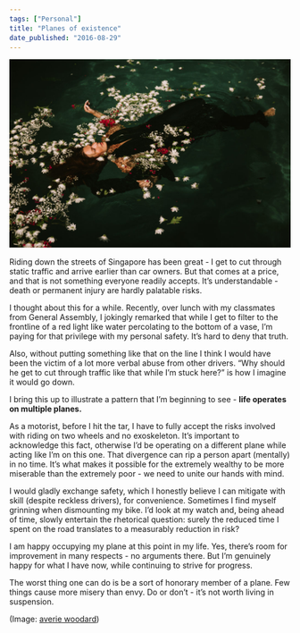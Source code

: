 ```yaml
---
tags: ["Personal"]
title: "Planes of existence"
date_published: "2016-08-29"
---
```


![woman floating in water](images/photo-1468818519844-64bc429824de-1024x683.jpeg)

Riding down the streets of Singapore has been great - I get to cut through static traffic and arrive earlier than car owners. But that comes at a price, and that is not something everyone readily accepts. It’s understandable - death or permanent injury are hardly palatable risks.

I thought about this for a while. Recently, over lunch with my classmates from General Assembly, I jokingly remarked that while I get to filter to the frontline of a red light like water percolating to the bottom of a vase, I’m paying for that privilege with my personal safety. It’s hard to deny that truth.

Also, without putting something like that on the line I think I would have been the victim of a lot more verbal abuse from other drivers. “Why should he get to cut through traffic like that while I’m stuck here?” is how I imagine it would go down.

I bring this up to illustrate a pattern that I’m beginning to see - **life operates on multiple planes.**

As a motorist, before I hit the tar, I have to fully accept the risks involved with riding on two wheels and no exoskeleton. It’s important to acknowledge this fact, otherwise I’d be operating on a different plane while acting like I’m on this one. That divergence can rip a person apart (mentally) in no time. It’s what makes it possible for the extremely wealthy to be more miserable than the extremely poor - we need to unite our hands with mind.

I would gladly exchange safety, which I honestly believe I can mitigate with skill (despite reckless drivers), for convenience. Sometimes I find myself grinning when dismounting my bike. I’d look at my watch and, being ahead of time, slowly entertain the rhetorical question: surely the reduced time I spent on the road translates to a measurably reduction in risk?

I am happy occupying my plane at this point in my life. Yes, there’s room for improvement in many respects - no arguments there. But I’m genuinely happy for what I have now, while continuing to strive for progress.

The worst thing one can do is be a sort of honorary member of a plane. Few things cause more misery than envy. Do or don’t - it’s not worth living in suspension.

(Image: [averie woodard](https://unsplash.com/@averieclaire))
